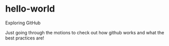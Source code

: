 # hello-world
Exploring GitHub

Just going through the motions to check out how github works and what the best practices are!
